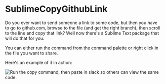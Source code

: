 # SublimeCopyGithubLink

Do you ever want to send someone a link to some code, but then you have to go to github.com, browse to the file (and get the right branch), then scroll to the line and copy that link? Well now there's a Sublime Text package that will do that for you.

You can either run the command from the command palette or right click in the file you want to share.

Here's an example of it in action:

![Run the copy command, then paste in slack so others can view the same code.](https://geoff.greer.fm/images/github_copy.gif)

